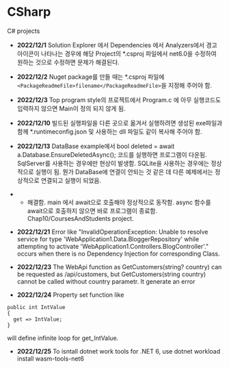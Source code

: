 # CSharp
C# projects

- **2022/12/1** Solution Explorer 에서 Dependencies 에서 Analyzers에서 경고아이콘이 나타나는 경우에 
해당 Project의 *.csproj 파일에서 <TargetFramework>net6.0</TargetFramework>을 수정하여 원하는 것으로 
수정하면 문제가 해결된다. 

- **2022/12/2** Nuget package를 만들 때는 *.csproj 파일에 ```<PackageReadmeFile>filename</PackageReadmeFile>```을 지정해 주어야 함.

- **2022/12/3** Top program style의 프로젝트에서 Program.c 에 아무 실행코드도 입력하지 않으면 Main이 정의 되지 않게 됨.

- **2022/12/10** 빌드된 실행파일을 다른 곳으로 옮겨서 실행하려면 생성된 exe파일과 함께 *.runtimeconfig.json 및 사용하는 dll 파일도 같이 복사해 주어야 함.

- **2022/12/13** DataBase example에서 bool deleted = await a.Database.EnsureDeletedAsync(); 코드를 실행하면 프로그램이 다운됨. SqlServer를 사용하는 경우에만 현상이 발생함. SQLite을 사용하는 경우에는 정상적으로 실행이 됨. 뭔가 DataBase에 연결이 안되는 것 같은 데 다른 예제에서는 정상적으로 연결되고 실행이 되었음.
- - 해결함. main 에서 await으로 호출해야 정상적으로 동작함. async 함수를 await으로 호출하지 않으면 바로 프로그램이 종료함. Chap10/CoursesAndStudents project.

- **2022/12/21** Error like "InvalidOperationException: Unable to resolve service for type 'WebApplication1.Data.BloggerRepository' while attempting to activate 'WebApplication1.Controllers.BlogController'." occurs when there is no Dependency Injection for corresponding Class.

- **2022/12/23** The WebApi function as GetCustomers(string? country) can be requested as /api/customers, but GetCustomers(string country) cannot be called without country parametr. It generate an error

- **2022/12/24** Property set function like 
```
public int IntValue
{
  get => IntValue;
}
```
will define infinite loop for get_IntValue.

- **2022/12/25** To isntall dotnet work tools for .NET 6, use dotnet workload install wasm-tools-net6
